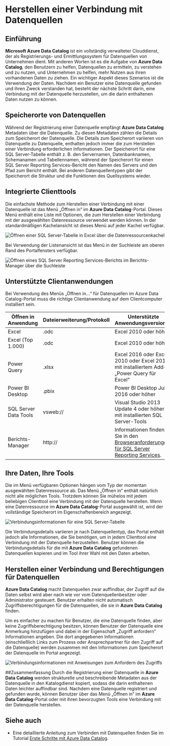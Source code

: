 <properties
   pageTitle="Herstellen einer Verbindung mit Datenquellen | Microsoft Azure"
   description="Anleitungsartikel zum Herstellen einer Verbindung mit Datenquellen, die mit Azure Data Catalog gefunden wurden."
   services="data-catalog"
   documentationCenter=""
   authors="steelanddata"
   manager="NA"
   editor=""
   tags=""/>
<tags
   ms.service="data-catalog"
   ms.devlang="NA"
   ms.topic="article"
   ms.tgt_pltfrm="NA"
   ms.workload="data-catalog"
   ms.date="09/15/2016"
   ms.author="maroche"/>


# Herstellen einer Verbindung mit Datenquellen

## Einführung
**Microsoft Azure Data Catalog** ist ein vollständig verwalteter Clouddienst, der als Registrierungs- und Ermittlungssystem für Datenquellen von Unternehmen dient. Mit anderen Worten ist es die Aufgabe von **Azure Data Catalog**, den Benutzern zu helfen, Datenquellen zu ermitteln, zu verstehen und zu nutzen, und Unternehmen zu helfen, mehr Nutzen aus ihren vorhandenen Daten zu ziehen. Ein wichtiger Aspekt dieses Szenarios ist die Verwendung der Daten. Nachdem ein Benutzer eine Datenquelle gefunden und ihren Zweck verstanden hat, besteht der nächste Schritt darin, eine Verbindung mit der Datenquelle herzustellen, um die darin enthaltenen Daten nutzen zu können.

## Speicherorte von Datenquellen
Während der Registrierung einer Datenquelle empfängt **Azure Data Catalog** Metadaten über die Datenquelle. Zu diesen Metadaten zählen die Details zum Speicherort der Datenquelle. Die Details zum Speicherort variieren von Datenquelle zu Datenquelle, enthalten jedoch immer die zum Herstellen einer Verbindung erforderlichen Informationen. Der Speicherort für eine SQL Server-Tabelle enthält z. B. den Servernamen, Datenbanknamen, Schemanamen und Tabellennamen, während der Speicherort für einen SQL Server Reporting Services-Bericht den Namen des Servers und den Pfad zum Bericht enthält. Bei anderen Datenquellentypen gibt der Speicherort die Struktur und die Funktionen des Quellsystems wieder.

## Integrierte Clienttools
Die einfachste Methode zum Herstellen einer Verbindung mit einer Datenquelle ist das Menü „Öffnen in“ im **Azure Data Catalog**-Portal. Dieses Menü enthält eine Liste mit Optionen, die zum Herstellen einer Verbindung mit der ausgewählten Datenressource verwendet werden können. In der standardmäßigen Kachelansicht ist dieses Menü auf jeder Kachel verfügbar.

 ![Öffnen einer SQL Server-Tabelle in Excel über die Datenressourcenkachel](./media/data-catalog-how-to-connect/data-catalog-how-to-connect1.png)

Bei Verwendung der Listenansicht ist das Menü in der Suchleiste am oberen Rand des Portalfensters verfügbar.

 ![Öffnen eines SQL Server Reporting Services-Berichts im Berichts-Manager über die Suchleiste](./media/data-catalog-how-to-connect/data-catalog-how-to-connect2.png)

## Unterstützte Clientanwendungen
Bei Verwendung des Menüs „Öffnen in…“ für Datenquellen im Azure Data Catalog-Portal muss die richtige Clientanwendung auf dem Clientcomputer installiert sein.

| Öffnen in Anwendung | Dateierweiterung/Protokoll | Unterstützte Anwendungsversionen |
| --- | --- | --- |
| Excel | .odc | Excel 2010 oder höher |
| Excel (Top 1.000) | .odc | Excel 2010 oder höher |
| Power Query | .xlsx | Excel 2016 oder Excel 2010 oder Excel 2013 mit installiertem Add-In „Power Query für Excel“
| Power BI Desktop | .pbix | Power BI Desktop Juli 2016 oder höher |
| SQL Server Data Tools | vsweb:// | Visual Studio 2013 Update 4 oder höher mit installierten SQL Server-Tools |
| Berichts-Manager | http:// | Informationen finden Sie in den [Browseranforderungen für SQL Server Reporting Services](https://technet.microsoft.com/de-DE/library/ms156511.aspx). |

## Ihre Daten, Ihre Tools
Die im Menü verfügbaren Optionen hängen vom Typ der momentan ausgewählten Datenressource ab. Das Menü „Öffnen in“ enthält natürlich nicht alle möglichen Tools. Trotzdem können Sie mühelos mit jedem beliebigen Clienttool eine Verbindung mit der Datenquelle herstellen. Wenn eine Datenressource im **Azure Data Catalog**-Portal ausgewählt ist, wird der vollständige Speicherort im Eigenschaftenbereich angezeigt.

 ![Verbindungsinformationen für eine SQL Server-Tabelle](./media/data-catalog-how-to-connect/data-catalog-how-to-connect3.png)

Die Verbindungsdetails variieren je nach Datenquellentyp, das Portal enthält jedoch alle Informationen, die Sie benötigen, um in jedem Clienttool eine Verbindung mit der Datenquelle herzustellen. Benutzer können die Verbindungsdetails für die mit **Azure Data Catalog** gefundenen Datenquellen kopieren und im Tool ihrer Wahl mit den Daten arbeiten.

## Herstellen einer Verbindung und Berechtigungen für Datenquellen
**Azure Data Catalog** macht Datenquellen zwar auffindbar, der Zugriff auf die Daten selbst wird aber nach wie vor vom Datenquellenbesitzer oder Administrator gesteuert. Benutzer erhalten nicht automatisch Zugriffsberechtigungen für die Datenquellen, die sie in **Azure Data Catalog** finden.

Um es einfacher zu machen für Benutzer, die eine Datenquelle finden, aber keine Zugriffsberechtigung besitzen, können Benutzer der Datenquelle eine Anmerkung hinzufügen und dabei in der Eigenschaft „Zugriff anfordern“ Informationen angeben. Die dort angegebenen Informationen (einschließlich Links zum Prozess oder Ansprechpartner für den Zugriff auf die Datenquelle) werden zusammen mit den Informationen zum Speicherort der Datenquelle im Portal angezeigt.

 ![Verbindungsinformationen mit Anweisungen zum Anfordern des Zugriffs](./media/data-catalog-how-to-connect/data-catalog-how-to-connect4.png)

##Zusammenfassung
Durch die Registrierung einer Datenquelle in **Azure Data Catalog** werden strukturelle und beschreibende Metadaten aus der Datenquelle in den Katalogdienst kopiert, sodass die darin enthaltenen Daten leichter auffindbar sind. Nachdem eine Datenquelle registriert und gefunden wurde, können Benutzer über das Menü „Öffnen in“ im **Azure Data Catalog**-Portal oder mit ihren bevorzugten Tools eine Verbindung mit der Datenquelle herstellen.

## Siehe auch
- Eine detaillierte Anleitung zum Verbinden mit Datenquellen finden Sie im Tutorial [Erste Schritte mit Azure Data Catalog](data-catalog-get-started.md).

<!---HONumber=AcomDC_0921_2016-->